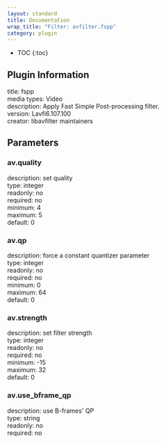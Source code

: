 ```yaml
---
layout: standard
title: Documentation
wrap_title: "Filter: avfilter.fspp"
category: plugin
---
```

* TOC
{:toc}

## Plugin Information

title: fspp  
media types:
Video  
description: Apply Fast Simple Post-processing filter.  
version: Lavfi6.107.100  
creator: libavfilter maintainers  

## Parameters

### av.quality

  
description:
set quality  
type: integer  
readonly: no  
required: no  
minimum: 4  
maximum: 5  
default: 0  

### av.qp

  
description:
force a constant quantizer parameter  
type: integer  
readonly: no  
required: no  
minimum: 0  
maximum: 64  
default: 0  

### av.strength

  
description:
set filter strength  
type: integer  
readonly: no  
required: no  
minimum: -15  
maximum: 32  
default: 0  

### av.use_bframe_qp

  
description:
use B-frames&#39; QP  
type: string  
readonly: no  
required: no  

